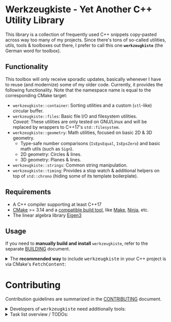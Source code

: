 # Werkzeugkiste - Yet Another C++ Utility Library
This library is a collection of frequently used C++ snippets copy-pasted across way too many of my projects.
Since there's tons of so-called utilities, utils, tools & toolboxes out there, I prefer to call this one **`werkzeugkiste`** (the German word for toolbox).


## Functionality

This toolbox will only receive sporadic updates, basically whenever I have to reuse (and modernize) some of my older code.
Currently, it provides the following functionality. Note that the namespace name is equal to the corresponding CMake target:
* `werkzeugkiste::container`: Sorting utilities and a custom (`stl`-like) circular buffer.
* `werkzeugkiste::files`: Basic file I/O and filesystem utilities.  
  _Caveat:_ These utilities are only tested on GNU/Linux and will be replaced by wrappers to C++17's `std::filesystem`.
* `werkzeugkiste::geometry`: Math utilities, focused on basic 2D & 3D geometry.
  * Type-safe number comparisons (`IsEpsEqual`, `IsEpsZero`) and basic math utils (such as `Sign`).
  * 2D geometry: Circles & lines.
  * 3D geometry: Planes & lines.
* `werkzeugkiste::strings`: Common string manipulation.
* `werkzeugkiste::timing`: Provides a stop watch & additional helpers on top of `std::chrono` (hiding some of its template boilerplate).


## Requirements
* A C++ compiler supporting at least C++17
* [CMake][1] >= 3.14 and a [compatible build tool][2], like [Make][3], [Ninja][4], etc.
* The linear algebra library [Eigen3](https://eigen.tuxfamily.org/)

## Usage
If you need to **manually build and install** `werkzeugkiste`, refer to the
separate [BUILDING](BUILDING.md) document.

<details>
<summary>The <b>recommended way</b> to include <tt>werkzeugkiste</tt> in your C++
project is via CMake's <tt>FetchContent</tt>:</summary>


Since v3.14, CMake provides [_FetchContent_MakeAvailable_][9], which allows us
to easily set up `werkzeugkiste` in your CMake project as:
```cmake
# Fetch the library:
include(FetchContent)
FetchContent_Declare(
    werkzeugkiste
    GIT_REPOSITORY https://github.com/snototter/werkzeugkiste.git
    GIT_TAG main)
FetchContent_MakeAvailable(werkzeugkiste)

# Optionally print the available library version:
message(STATUS "Using werkzeugkiste v${werkzeugkiste_VERSION}")
```

Afterwards, add it to your consuming executable/library via:
```cmake
target_link_libraries(
    your_target PRIVATE
    werkzeugkiste::werkzeugkiste
)
```

*Note:* The `werkzeugkiste::werkzeugkiste` target is an _all-in-one_ target, _i.e._ it includes all utilities.
Typically, you will only want to link against a specific utility target, _e.g._ `werkzeugkiste::geometry`.
The available target names are listed in the [functionality overview][#functionality].
</details>

# Contributing

Contribution guidelines are summarized in the [CONTRIBUTING](CONTRIBUTING.md) document.

<details>
<summary>Developers of <tt>werkzeugkiste</tt> need additionally tools:</summary>

* <b>Note:</b> This library is primarily developed on Unix. Since it was set up using
  [cmake-init][10], **Windows users** should check the [cmake-init README][11]
  for required changes or suggested toolchain alternatives.

* A recent [clang-tidy][5] version >= 14.  

  CI will always run clang-tidy, so it is optional to install and use it
  locally, but it is highly recommended.

* Additional static analysis is run by [cppcheck][6].  

  CI will always run cppcheck, so it is optional to install and use it
  locally, but it is highly recommended.

* Testing requires [googletest][7].

* Test coverage is generated via GCC's `gcov` and summarized using [LCOV][8]. 

  The project has a `coverage` target in developer mode if the
  `ENABLE_COVERAGE` variable is enabled. The reason why a separate target is used
  instead of CTest's built-in `coverage` step is because it lacks necessary
  customization.  
  This target should be run after the tests and will generate a report at
  `<binary-dir>/coverage.info` and an HTML report at the
  `<binary-dir>/coverage_html` directory.
</details>


<details>
<summary>Task list overview / TODOs:</summary>

* [ ] Change to newer gcc and add `-Wextra-semi` to dev presets
* [x] Check external inclusion via cmake FetchContent
* [ ] Utils:
  * [x] Enumeration utils (iterator + flags)
  * [x] strings
  * [x] circular buffer
  * [ ] file stuff (will be obsolete once C++17 support is more widespread)
  * [x] sort utils
  * [x] vec/basicmath
  * [x] geo2d
  * [ ] geo3d (WIP)
  * [ ] pinhole camera projection (WIP: basic transformations done; want to extend it s.t. we can project an arbitrary number of points - i.e. matrices on the heap vs stack)
  * [ ] pinhole camera class which takes care of storing intrinsics/extrinsics, projects points, etc.
  * [ ] Trajectory smoothing
    * [x] Moving average, similar to MATLAB's `smooth`
    * [ ] Sketch filtering (xkcd-ify), e.g. via [1D interpolation](https://github.com/slayton/matlab-xkcdify),
      or [as in matplotlib](https://github.com/JohannesBuchner/matplotlib-xkcdify), although the latter would be
      a major effort due to spline fitting (*e.g.* via [ALGLIB](http://www.alglib.net/interpolation/spline3.php#header7)
      or [NCAR/EOL bspline](https://github.com/NCAR/bspline)).
* [ ] Future: after upgrading to C++17, add support for `string_view` manipulation and change `::files` to use `std::filesystem` instead
</details>


[1]: https://cmake.org/
[2]: https://cmake.org/cmake/help/latest/manual/cmake-generators.7.html
[3]: https://www.gnu.org/software/make/
[4]: https://ninja-build.org/
[5]: https://clang.llvm.org/extra/clang-tidy/
[6]: https://cppcheck.sourceforge.io/
[7]: http://google.github.io/googletest/
[8]: http://ltp.sourceforge.net/coverage/lcov.php
[9]: https://cmake.org/cmake/help/latest/module/FetchContent.html
[10]: https://pypi.org/project/cmake-init/
[11]: https://github.com/friendlyanon/cmake-init#clang-tidy


